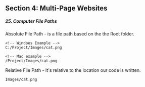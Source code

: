 <h2>Section 4: Multi-Page Websites</h2>

<h5>25. Computer File Paths</h5>

Absolute File Path - is a file path based on the the Root folder.

```
<!-- Windoes Example -->
C:/Project/Images/cat.png

<!-- Mac example -->
/Project/Images/cat.png
```

Relative File Path - It's relative to the location our code is written.

```
Images/cat.png
```
